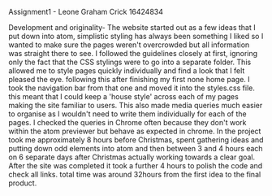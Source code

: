 Assignment1 - Leone Graham Crick 16424834

Development and originality- The website started out as a few ideas that I put down into atom, simplistic styling has always been something I liked so I wanted to make sure the pages weren't overcrowded but all information was straight there to see. I followed the guidelines closely at first, ignoring only the fact that the CSS stylings were to go into a separate folder. This allowed me to style pages quickly individually and find a look that I felt pleased the eye. following this after finishing my first none home page. I took the navigation bar from that one and moved it into the styles.css file. this meant that I could keep a 'house style' across each of my pages making the site familiar to users. This also made media queries much easier to organise as I wouldn't need to write them individually for each of the pages. I checked the queries in Chrome often because they don't work within the atom previewer but behave as expected in chrome.
In the project took me approximately 8 hours before Christmas, spent gathering ideas and putting down odd elements into atom and then between 3 and 4 hours each on 6 separate days after Christmas actually working towards a clear goal. After the site was completed it took a further 4 hours to polish the code and check all links. total time was around 32hours from the first idea to the final product.

